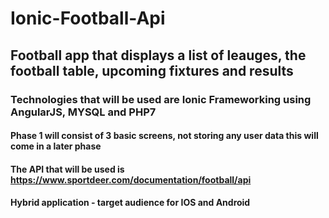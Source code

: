 # Ionic-Football-Api
## Football app that displays a list of leauges, the football table, upcoming fixtures and results
### Technologies that will be used are Ionic Frameworking using AngularJS, MYSQL and PHP7
#### Phase 1 will consist of 3 basic screens, not storing any user data this will come in a later phase
#### The API that will be used is https://www.sportdeer.com/documentation/football/api
#### Hybrid application - target audience for IOS and Android
